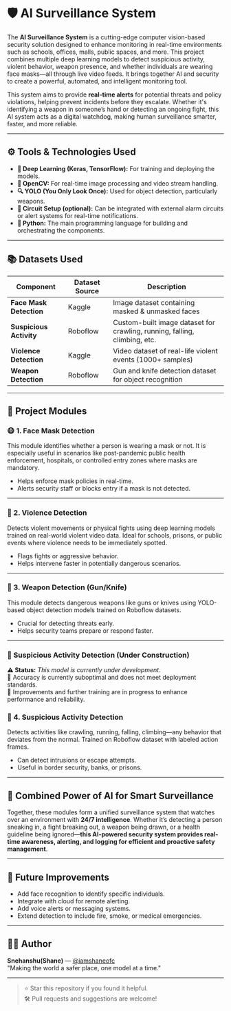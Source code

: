 # 🛡️ AI Surveillance System

The **AI Surveillance System** is a cutting-edge computer vision-based security solution designed to enhance monitoring in real-time environments such as schools, offices, malls, public spaces, and more. This project combines multiple deep learning models to detect suspicious activity, violent behavior, weapon presence, and whether individuals are wearing face masks—all through live video feeds. It brings together AI and security to create a powerful, automated, and intelligent monitoring tool.

This system aims to provide **real-time alerts** for potential threats and policy violations, helping prevent incidents before they escalate. Whether it's identifying a weapon in someone’s hand or detecting an ongoing fight, this AI system acts as a digital watchdog, making human surveillance smarter, faster, and more reliable.

---

## ⚙️ Tools & Technologies Used

- **🧠 Deep Learning (Keras, TensorFlow):** For training and deploying the models.
- **🧾 OpenCV:** For real-time image processing and video stream handling.
- **🔍 YOLO (You Only Look Once):** Used for object detection, particularly weapons.
- **🔌 Circuit Setup (optional):** Can be integrated with external alarm circuits or alert systems for real-time notifications.
- **🧰 Python:** The main programming language for building and orchestrating the components.

---

## 📚 Datasets Used

| Component            | Dataset Source | Description                                |
|---------------------|----------------|--------------------------------------------|
| **Face Mask Detection** | Kaggle         | Image dataset containing masked & unmasked faces |
| **Suspicious Activity** | Roboflow       | Custom-built image dataset for crawling, running, falling, climbing, etc. |
| **Violence Detection** | Kaggle         | Video dataset of real-life violent events (1000+ samples) |
| **Weapon Detection**   | Roboflow       | Gun and knife detection dataset for object recognition |

---

## 🔎 Project Modules

### 😷 1. Face Mask Detection
This module identifies whether a person is wearing a mask or not. It is especially useful in scenarios like post-pandemic public health enforcement, hospitals, or controlled entry zones where masks are mandatory.

- Helps enforce mask policies in real-time.
- Alerts security staff or blocks entry if a mask is not detected.

---

### 🥊 2. Violence Detection
Detects violent movements or physical fights using deep learning models trained on real-world violent video data. Ideal for schools, prisons, or public events where violence needs to be immediately spotted.

- Flags fights or aggressive behavior.
- Helps intervene faster in potentially dangerous scenarios.

---

### 🔫 3. Weapon Detection (Gun/Knife)
This module detects dangerous weapons like guns or knives using YOLO-based object detection models trained on Roboflow datasets.

- Crucial for detecting threats early.
- Helps security teams prepare or respond faster.

---
<h3>🚧 Suspicious Activity Detection (Under Construction)</h3>

<p>
  <strong>⚠️ Status:</strong> <em>This model is currently under development.</em><br>
  🧪 Accuracy is currently suboptimal and does not meet deployment standards.<br>
  🔄 Improvements and further training are in progress to enhance performance and reliability.
</p>


### 🏃 4. Suspicious Activity Detection
Detects activities like crawling, running, falling, climbing—any behavior that deviates from the normal. Trained on Roboflow dataset with labeled action frames.

- Can detect intrusions or escape attempts.
- Useful in border security, banks, or prisons.

---

## 🧠 Combined Power of AI for Smart Surveillance

Together, these modules form a unified surveillance system that watches over an environment with **24/7 intelligence**. Whether it’s detecting a person sneaking in, a fight breaking out, a weapon being drawn, or a health guideline being ignored—**this AI-powered security system provides real-time awareness, alerting, and logging for efficient and proactive safety management**.

---

## 📌 Future Improvements

- Add face recognition to identify specific individuals.
- Integrate with cloud for remote alerting.
- Add voice alerts or messaging systems.
- Extend detection to include fire, smoke, or medical emergencies.

---

## 👨‍💻 Author

**Snehanshu(Shane)** — [@iamshaneofc](https://github.com/iamshaneofc)  
"Making the world a safer place, one model at a time."

---

> ⭐ Star this repository if you found it helpful.  
> 🛠️ Pull requests and suggestions are welcome!

